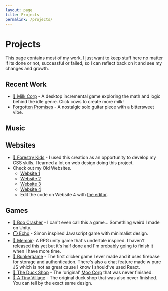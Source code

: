 ```yaml
---
layout: page
title: Projects
permalink: /projects/
---
```


# Projects

This page contains most of my work. I just want to keep stuff here no matter if its done or not, successful or failed, so I can reflect back on it and see my changes and growth.

## Recent Work

- [🥛 Milk Corp](https://jaysontian.github.io/data/Milkcorp/index.html) - A desktop incremental game exploring the math and logic behind the idle genre. Click cows to create more milk!
- [Forgotten Promises](https://soundcloud.com/picxight-productions/forgotten-promises) - A nostalgic solo guitar piece with a bittersweet vibe.

## Music

## Websites

- [🌲 Forestry Kids](https://jaysontian.github.io/data/websites/ForestryKids/index.html) - I used this creation as an opportunity to develop my CSS skills. I learned a lot on web design doing this project.
- Check out my Old Websites.
  - [Website 1](https://jaysontian.github.io/data/websites/Previous-Sites/oldpage/index.html)
  - [Website 2](https://jaysontian.github.io/data/websites/Previous-Sites/oldpage2/oldpage2.html)
  - [Website 3](https://jaysontian.github.io/data/websites/Previous-Sites/oldpage3/oldpage3.html)
  - [Website 4](https://jaysontian.github.io/data/websites/Previous-Sites/oldpage4/index.html)
  - Edit the code on Website 4 with [the editor](https://jaysontian.github.io/data/websites/Previous-Sites/oldpage4/editor/editor.html). 

## Games

- [👻 Boo Crasher](https://jaysontian.github.io/data/games_successful/BooCrasher/index.html) - I can't even call this a game... Something weird I made on Unity.
- [⭕️ Echo](https://jaysontian.github.io/data/games_successful/Echo/echo.html) - Simon inspired Javascript game with minimalist design.
- [🔮 Memoir](https://jaezun.itch.io/memoir)- A RPG unity game that's undertale inspired. I haven't released this yet but it's half done and I'm probably going to finish it when I have more time.
- [🔑 Bunkergame](https://jaysontian.github.io/data/games_successful/bunkergame/index.html) - The first clicker game I ever made and it uses firebase for storage and authentication. There's also a chat feature made w pure JS which is not as great cause I know I should've used React.
- [🐥 The Duck Shop](https://jaysontian.github.io/data/games_failed/theduckshop/test.html) - The 'original' [Moo Corp]('https://jaysontian.github.io/data/Milkcorp/index.html') that was never finished.
- [🏡 A Tiny Village](https://jaysontian.github.io/data/games_failed/A%20Tiny%20Village/index.html) - The original duck shop that was also never finished. You can tell by the exact same design.